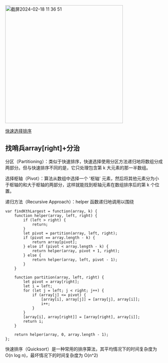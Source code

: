 <img width="375" alt="截屏2024-02-18 11 36 51" src="https://github.com/xkong-study/gucheng_algorithm/assets/100473178/d7d56a90-4c23-4656-a982-f9324489951e">      

[快速选择排序](https://www.google.com/search?q=%E5%BF%AB%E9%80%9F%E9%80%89%E6%8B%A9%E6%8E%92%E5%BA%8F+%E5%8A%A8%E7%94%BB&oq=%E5%BF%AB%E9%80%9F%E9%80%89%E6%8B%A9%E6%8E%92%E5%BA%8F+%E5%8A%A8%E7%94%BB&gs_lcrp=EgZjaHJvbWUyBggAEEUYOdIBCDI4MTJqMGo0qAIAsAIA&sourceid=chrome&ie=UTF-8#fpstate=ive&vld=cid:e60cfd84,vid:duln2xAZhBA,st:0)

## 找哨兵array[right]+分治

分区（Partitioning）：类似于快速排序，快速选择使用分区方法递归地将数组分成两部分。但与快速排序不同的是，它只处理包含第 k 大元素的那一半数组。

选择枢轴（Pivot）：算法从数组中选择一个 '枢轴' 元素，然后将其他元素分为小于枢轴的和大于枢轴的两部分，这样就能找到枢轴元素在数组排序后的第 k 个位置。

递归方法（Recursive Approach）：helper 函数递归地调用以围绕

```code
var findKthLargest = function(array, k) {
    function helper(array, left, right) {
        if (left > right) {
            return;
        }
        let pivot = partition(array, left, right);
        if (pivot == array.length - k) {
            return array[pivot];
        } else if (pivot < array.length - k) {
            return helper(array, pivot + 1, right);
        } else {
            return helper(array, left, pivot - 1);
        }
    }

    function partition(array, left, right) {
        let pivot = array[right];
        let i = left;
        for (let j = left; j < right; j++) {
            if (array[j] <= pivot) {
                [array[i], array[j]] = [array[j], array[i]];
                i++;
            }
        }
        [array[i], array[right]] = [array[right], array[i]];
        return i;
    }

    return helper(array, 0, array.length - 1);
};

```

快速排序（Quicksort）是一种常用的排序算法，其平均情况下的时间复杂度为 O(n log n)，最坏情况下的时间复杂度为 O(n^2)        
